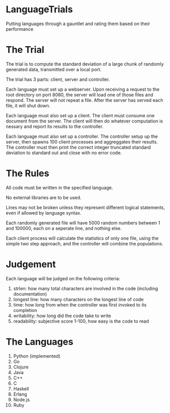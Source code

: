 LanguageTrials
==============

Putting languages through a gauntlet and rating them based on their performance


The Trial
=========

The trial is to compute the standard deviation of a large chunk of randomly generated data, transmitted over a local port.

The trial has 3 parts: client, server and controller.

Each language must set up a webserver.  Upon receiving a request to the root directory on port 8080, the server will load one of those files and respond.  The server will not repeat a file.  After the server has served each file, it will shut down.

Each language must also set up a client.  The client must consume one document from the server.  The client will then do whatever computation is nessary and report its results to the controller.

Each language must also set up a controller.  The controller setup up the server, then spawns 100 client processes and aggreggates their results.  The controller must then print the correct integer truncated standard deviation to standard out and close with no error code.


The Rules
=========

All code must be written in the specified language.

No external libraries are to be used.

Lines may not be broken unless they represent different logical statements, even if allowed by language syntax.

Each randomly generated file will have 5000 random numbers between 1 and 100000, each on a seperate line, and nothing else.

Each client process will calculate the statistics of only one file, using the simple two step approach, and the controller will combine the populations.


Judgement
=========

Each language will be judged on the following criteria:

1.  strlen: how many total characters are involved in the code (including documentation)
2.  longest line: how many characters on the longest line of code
3.  time: how long from when the controller was first invoked to its completion
4.  writability: how long did the code take to write
5.  readability: subjective score 1-100, how easy is the code to read


The Languages
=============

1.  Python (implemented)
2.  Go
3.  Clojure
4.  Java
5.  C++
6.  C
7.  Haskell
8.  Erlang
9.  Node.js
10.  Ruby
